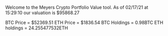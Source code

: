 Welcome to the Meyers Crypto Portfolio Value tool. 
As of 02/17/21 at 15:29:10 our valuation is $95868.27 

BTC Price = $52369.51
 ETH Price = $1836.54
BTC Holdings = 0.98BTC
 ETH holdings = 24.255477532ETH 
